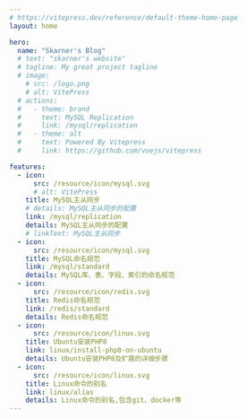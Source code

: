 ```yaml
---
# https://vitepress.dev/reference/default-theme-home-page
layout: home

hero:
  name: "Skarner's Blog"
  # text: "skarner's website"
  # tagline: My great project tagline
  # image:
    # src: /logo.png
    # alt: VitePress
  # actions:
  #   - theme: brand
  #     text: MySQL Replication
  #     link: /mysql/replication
  #   - theme: alt
  #     text: Powered By Vitepress
  #     link: https://github.com/vuejs/vitepress

features:
  - icon:
      src: /resource/icon/mysql.svg
      # alt: VitePress
    title: MySQL主从同步
    # details: MySQL主从同步的配置
    link: /mysql/replication
    details: MySQL主从同步的配置
    # linkText: MySQL主从同步
  - icon:
      src: /resource/icon/mysql.svg
    title: MySQL命名规范
    link: /mysql/standard
    details: MySQL库、表、字段、索引的命名规范
  - icon:
      src: /resource/icon/redis.svg
    title: Redis命名规范
    link: /redis/standard
    details: Redis命名规范
  - icon:
      src: /resource/icon/linux.svg
    title: Ubuntu安装PHP8
    link: linux/install-php8-on-ubuntu
    details: Ubuntu安装PHP8及扩展的详细步骤
  - icon:
      src: /resource/icon/linux.svg
    title: Linux命令的别名
    link: linux/alias
    details: Linux命令的别名,包含git、docker等
---
```


